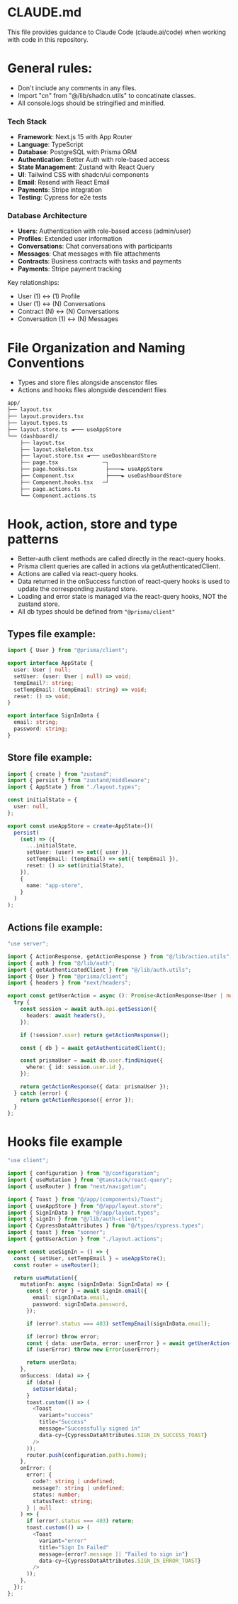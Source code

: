# CLAUDE.md

This file provides guidance to Claude Code (claude.ai/code) when working with code in this repository.

# General rules:

- Don't include any comments in any files.
- Import "cn" from "@/lib/shadcn.utils" to concatinate classes.
- All console.logs should be stringified and minified.

### Tech Stack

- **Framework**: Next.js 15 with App Router
- **Language**: TypeScript
- **Database**: PostgreSQL with Prisma ORM
- **Authentication**: Better Auth with role-based access
- **State Management**: Zustand with React Query
- **UI**: Tailwind CSS with shadcn/ui components
- **Email**: Resend with React Email
- **Payments**: Stripe integration
- **Testing**: Cypress for e2e tests

### Database Architecture

- **Users**: Authentication with role-based access (admin/user)
- **Profiles**: Extended user information
- **Conversations**: Chat conversations with participants
- **Messages**: Chat messages with file attachments
- **Contracts**: Business contracts with tasks and payments
- **Payments**: Stripe payment tracking

Key relationships:

- User (1) ↔ (1) Profile
- User (1) ↔ (N) Conversations
- Contract (N) ↔ (N) Conversations
- Conversation (1) ↔ (N) Messages

# File Organization and Naming Conventions

- Types and store files alongside anscenstor files
- Actions and hooks files alongside descendent files

```txt
app/
├── layout.tsx
├── layout.providers.tsx
├── layout.types.ts
├── layout.store.ts ◄─── useAppStore
└── (dashboard)/
    ├── layout.tsx
    ├── layout.skeleton.tsx
    ├── layout.store.tsx ◄─── useDashboardStore
    ├── page.tsx              ─┐
    ├── page.hooks.tsx         ├────► useAppStore
    ├── Component.tsx          ├────► useDashboardStore
    ├── Component.hooks.tsx   ─┘
    ├── page.actions.ts
    └── Component.actions.ts
```

# Hook, action, store and type patterns

- Better-auth client methods are called directly in the react-query hooks.
- Prisma client queries are called in actions via getAuthenticatedClient.
- Actions are called via react-query hooks.
- Data returned in the onSuccess function of react-query hooks is used to update the corresponding zustand store.
- Loading and error state is managed via the react-query hooks, NOT the zustand store.
- All db types should be defined from `"@prisma/client"`

## Types file example:

```typescript
import { User } from "@prisma/client";

export interface AppState {
  user: User | null;
  setUser: (user: User | null) => void;
  tempEmail?: string;
  setTempEmail: (tempEmail: string) => void;
  reset: () => void;
}

export interface SignInData {
  email: string;
  password: string;
}
```

## Store file example:

```typescript
import { create } from "zustand";
import { persist } from "zustand/middleware";
import { AppState } from "./layout.types";

const initialState = {
  user: null,
};

export const useAppStore = create<AppState>()(
  persist(
    (set) => ({
      ...initialState,
      setUser: (user) => set({ user }),
      setTempEmail: (tempEmail) => set({ tempEmail }),
      reset: () => set(initialState),
    }),
    {
      name: "app-store",
    }
  )
);
```

## Actions file example:

```typescript
"use server";

import { ActionResponse, getActionResponse } from "@/lib/action.utils";
import { auth } from "@/lib/auth";
import { getAuthenticatedClient } from "@/lib/auth.utils";
import { User } from "@prisma/client";
import { headers } from "next/headers";

export const getUserAction = async (): Promise<ActionResponse<User | null>> => {
  try {
    const session = await auth.api.getSession({
      headers: await headers(),
    });

    if (!session?.user) return getActionResponse();

    const { db } = await getAuthenticatedClient();

    const prismaUser = await db.user.findUnique({
      where: { id: session.user.id },
    });

    return getActionResponse({ data: prismaUser });
  } catch (error) {
    return getActionResponse({ error });
  }
};
```

# Hooks file example

```typescript
"use client";

import { configuration } from "@/configuration";
import { useMutation } from "@tanstack/react-query";
import { useRouter } from "next/navigation";

import { Toast } from "@/app/(components)/Toast";
import { useAppStore } from "@/app/layout.store";
import { SignInData } from "@/app/layout.types";
import { signIn } from "@/lib/auth-client";
import { CypressDataAttributes } from "@/types/cypress.types";
import { toast } from "sonner";
import { getUserAction } from "./layout.actions";

export const useSignIn = () => {
  const { setUser, setTempEmail } = useAppStore();
  const router = useRouter();

  return useMutation({
    mutationFn: async (signInData: SignInData) => {
      const { error } = await signIn.email({
        email: signInData.email,
        password: signInData.password,
      });

      if (error?.status === 403) setTempEmail(signInData.email);

      if (error) throw error;
      const { data: userData, error: userError } = await getUserAction();
      if (userError) throw new Error(userError);

      return userData;
    },
    onSuccess: (data) => {
      if (data) {
        setUser(data);
      }
      toast.custom(() => (
        <Toast
          variant="success"
          title="Success"
          message="Successfully signed in"
          data-cy={CypressDataAttributes.SIGN_IN_SUCCESS_TOAST}
        />
      ));
      router.push(configuration.paths.home);
    },
    onError: (
      error: {
        code?: string | undefined;
        message?: string | undefined;
        status: number;
        statusText: string;
      } | null
    ) => {
      if (error?.status === 403) return;
      toast.custom(() => (
        <Toast
          variant="error"
          title="Sign In Failed"
          message={error?.message || "Failed to sign in"}
          data-cy={CypressDataAttributes.SIGN_IN_ERROR_TOAST}
        />
      ));
    },
  });
};
```
